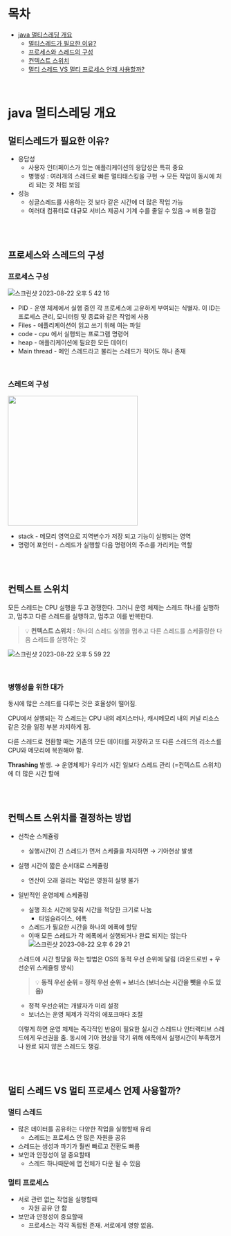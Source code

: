 # 목차

- [java 멀티스레딩 개요](#java-멀티스레딩-개요)
  - [멀티스레드가 필요한 이유?](#멀티스레드가-필요한-이유)
  - [프로세스와 스레드의 구성](#프로세스와-스레드의-구성)
  - [컨텍스트 스위치](#컨텍스트-스위치)
  - [멀티 스레드 VS 멀티 프로세스 언제 사용할까?](#멀티-스레드-vs-멀티-프로세스-언제-사용할까)

<br>

# java 멀티스레딩 개요

## 멀티스레드가 필요한 이유?

- 응답성
  - 사용자 인터페이스가 있는 애플리케이션의 응답성은 특히 중요
  - 병행성 : 여러개의 스레드로 빠른 멀티태스킹을 구현 → 모든 작업이 동시에 처리 되는 것 처럼 보임
- 성능
  - 싱글스레드를 사용하는 것 보다 같은 시간에 더 많은 작업 가능
  - 여러대 컴퓨터로 대규모 서비스 제공시 기계 수를 줄일 수 있음 → 비용 절감

<br>
<br>

## 프로세스와 스레드의 구성

### 프로세스 구성

![스크린샷 2023-08-22 오후 5 42 16](https://github.com/happyjamy/TIL/assets/78072370/7e19dae5-6de5-4a34-a285-58aa235644d9)

- PID - 운영 체제에서 실행 중인 각 프로세스에 고유하게 부여되는 식별자. 이 ID는 프로세스 관리, 모니터링 및 종료와 같은 작업에 사용
- Files - 애플리케이션이 읽고 쓰기 위해 여는 파일
- code - cpu 에서 실행되는 프로그램 명령어
- heap - 애플리케이션에 필요한 모든 데이터
- Main thread - 메인 스레드라고 불리는 스레드가 적어도 하나 존재

<br>

### 스레드의 구성

<img src="https://github.com/happyjamy/TIL/assets/78072370/7d094d75-0d91-4c86-a475-f71f9948da56" width="300">

<br>

- stack - 메모리 영역으로 지역변수가 저장 되고 기능이 실행되는 영역
- 명령어 포인터 - 스레드가 실행할 다음 명령어의 주소를 가리키는 역할

<br>
<br>

## 컨텍스트 스위치

모든 스레드는 CPU 실행을 두고 경쟁한다. 그러니 운영 체제는 스레드 하나를 실행하고, 멈추고 다른 스레드를 실행하고, 멈추고 이를 반복한다.

> 💡 **컨텍스트 스위치** : 하나의 스레드 실행을 멈추고 다른 스레드를 스케줄링한 다음 스레드를 실행하는 것

![스크린샷 2023-08-22 오후 5 59 22](https://github.com/happyjamy/TIL/assets/78072370/6a844ffc-6f5b-4604-bca2-5c246b09095b)

<br>

### 병행성을 위한 대가

동시에 많은 스레드를 다루는 것은 효율성이 떨어짐.

CPU에서 실행되는 각 스레드는 CPU 내의 레지스터나, 캐시메모리 내의 커널 리소스 같은 것을 일정 부분 차지하게 됨.

다른 스레드로 전환할 때는 기존의 모든 데이터를 저장하고 또 다른 스레드의 리소스를 CPU와 메모리에 복원해야 함.

**Thrashing** 발생. → 운영체제가 우리가 시킨 일보다 스레드 관리 (=컨텍스트 스위치)에 더 많은 시간 할애

<br>
<br>

## 컨텍스트 스위치를 결정하는 방법

- 선착순 스케쥴링
  - 실행시간이 긴 스레드가 먼저 스케쥴을 차지하면 → 기아현상 발생
- 실행 시간이 짧은 순서대로 스케쥴링
  - 연산이 오래 걸리는 작업은 영원히 실행 불가
- 일반적인 운영체제 스케쥴링

  - 실행 최소 시간에 맞춰 시간을 적당한 크기로 나눔
      - 타임슬라이스, 에폭
  - 스레드가 필요한 시간을 하나의 에폭에 할당
  - 이때 모든 스레드가 각 에폭에서 실행되거나 완료 되지는 않는다
    ![스크린샷 2023-08-22 오후 6 29 21](https://github.com/happyjamy/TIL/assets/78072370/2dc13021-dfc8-4f33-bf8f-2fa9c9eed331)

  스레드에 시간 할당을 하는 방법은 OS의 동적 우선 순위에 달림 (라운드로빈 + 우선순위 스케쥴링 방식)

  > 💡 **동적 우선 순위 = 정적 우선 순위 + 보너스 (보너스는 시간을 뺏을 수도 있음)**

  - 정적 우선순위는 개발자가 미리 설정
  - 보너스는 운영 체제가 각각의 에포크마다 조절

  이렇게 하면 운영 체제는 즉각적인 반응이 필요한 실시간 스레드나 인터랙티브 스레드에게 우선권을 줌. 동시에 기아 현상을 막기 위해 에폭에서 실행시간이 부족했거나 완료 되지 않은 스레드도 챙김.

<br>
<br>

## 멀티 스레드 VS 멀티 프로세스 언제 사용할까?

### 멀티 스레드

- 많은 데이터를 공유하는 다양한 작업을 실행할때 유리
  - 스레드는 프로세스 안 많은 자원을 공유
- 스레드는 생성과 파기가 훨씬 빠르고 전환도 빠름
- 보안과 안정성이 덜 중요할때
  - 스레드 하나때문에 앱 전체가 다운 될 수 있음

### 멀티 프로세스

- 서로 관련 없는 작업을 실행할때
  - 자원 공유 안 함
- 보안과 안정성이 중요할때
  - 프로세스는 각각 독립된 존재. 서로에게 영향 없음.
